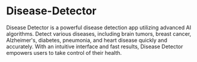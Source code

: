 # Disease-Detector
Disease Detector  is a powerful disease detection app utilizing advanced AI algorithms. Detect various diseases, including brain tumors, breast cancer, Alzheimer's, diabetes, pneumonia, and heart disease quickly and accurately. With an intuitive interface and fast results, Disease Detector empowers users to take control of their health.    
 

